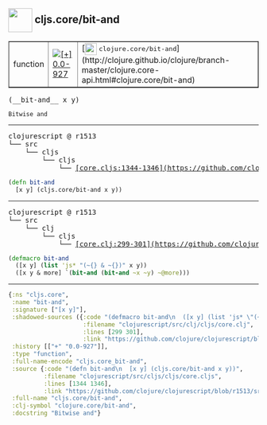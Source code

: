 ## <img width="48px" valign="middle" src="http://i.imgur.com/Hi20huC.png"> cljs.core/bit-and

 <table border="1">
<tr>
<td>function</td>
<td><a href="https://github.com/cljsinfo/api-refs/tree/0.0-927"><img valign="middle" alt="[+] 0.0-927" src="https://img.shields.io/badge/+-0.0--927-lightgrey.svg"></a> </td>
<td>
[<img height="24px" valign="middle" src="http://i.imgur.com/1GjPKvB.png"> <samp>clojure.core/bit-and</samp>](http://clojure.github.io/clojure/branch-master/clojure.core-api.html#clojure.core/bit-and)
</td>
</tr>
</table>

 <samp>
(__bit-and__ x y)<br>
</samp>

```
Bitwise and
```

---

 <pre>
clojurescript @ r1513
└── src
    └── cljs
        └── cljs
            └── <ins>[core.cljs:1344-1346](https://github.com/clojure/clojurescript/blob/r1513/src/cljs/cljs/core.cljs#L1344-L1346)</ins>
</pre>

```clj
(defn bit-and
  [x y] (cljs.core/bit-and x y))
```


---

 <pre>
clojurescript @ r1513
└── src
    └── clj
        └── cljs
            └── <ins>[core.clj:299-301](https://github.com/clojure/clojurescript/blob/r1513/src/clj/cljs/core.clj#L299-L301)</ins>
</pre>

```clj
(defmacro bit-and
  ([x y] (list 'js* "(~{} & ~{})" x y))
  ([x y & more] `(bit-and (bit-and ~x ~y) ~@more)))
```

---

```clj
{:ns "cljs.core",
 :name "bit-and",
 :signature ["[x y]"],
 :shadowed-sources ({:code "(defmacro bit-and\n  ([x y] (list 'js* \"(~{} & ~{})\" x y))\n  ([x y & more] `(bit-and (bit-and ~x ~y) ~@more)))",
                     :filename "clojurescript/src/clj/cljs/core.clj",
                     :lines [299 301],
                     :link "https://github.com/clojure/clojurescript/blob/r1513/src/clj/cljs/core.clj#L299-L301"}),
 :history [["+" "0.0-927"]],
 :type "function",
 :full-name-encode "cljs.core_bit-and",
 :source {:code "(defn bit-and\n  [x y] (cljs.core/bit-and x y))",
          :filename "clojurescript/src/cljs/cljs/core.cljs",
          :lines [1344 1346],
          :link "https://github.com/clojure/clojurescript/blob/r1513/src/cljs/cljs/core.cljs#L1344-L1346"},
 :full-name "cljs.core/bit-and",
 :clj-symbol "clojure.core/bit-and",
 :docstring "Bitwise and"}

```
